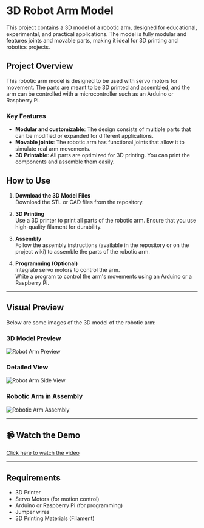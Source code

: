 # 3D Robot Arm Model

This project contains a 3D model of a robotic arm, designed for educational, experimental, and practical applications. The model is fully modular and features joints and movable parts, making it ideal for 3D printing and robotics projects.

## Project Overview

This robotic arm model is designed to be used with servo motors for movement. The parts are meant to be 3D printed and assembled, and the arm can be controlled with a microcontroller such as an Arduino or Raspberry Pi.

### Key Features
- **Modular and customizable**: The design consists of multiple parts that can be modified or expanded for different applications.
- **Movable joints**: The robotic arm has functional joints that allow it to simulate real arm movements.
- **3D Printable**: All parts are optimized for 3D printing. You can print the components and assemble them easily.

## How to Use

1. **Download the 3D Model Files**  
   Download the STL or CAD files from the repository.

2. **3D Printing**  
   Use a 3D printer to print all parts of the robotic arm. Ensure that you use high-quality filament for durability.

3. **Assembly**  
   Follow the assembly instructions (available in the repository or on the project wiki) to assemble the parts of the robotic arm.

4. **Programming (Optional)**  
   Integrate servo motors to control the arm.  
   Write a program to control the arm's movements using an Arduino or a Raspberry Pi.

---

## Visual Preview

Below are some images of the 3D model of the robotic arm:

### 3D Model Preview
![Robot Arm Preview](https://raw.githubusercontent.com/Raghad-ALSalmi/robot-arm/main/3D%20Model%20Preview.png)

### Detailed View
![Robot Arm Side View](https://raw.githubusercontent.com/Raghad-ALSalmi/robot-arm/main/Detailed%20View.png)

### Robotic Arm in Assembly
![Robotic Arm Assembly](https://raw.githubusercontent.com/Raghad-ALSalmi/robot-arm/main/Robotic%20Arm%20in%20Assembly.png)

---

## 📹 Watch the Demo
[Click here to watch the video](https://github.com/Raghad-ALSalmi/robot-arm/blob/main/robot-arm-video.mp4?raw=true)

---

## Requirements
- 3D Printer  
- Servo Motors (for motion control)  
- Arduino or Raspberry Pi (for programming)  
- Jumper wires  
- 3D Printing Materials (Filament)
